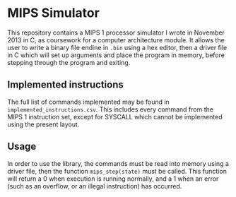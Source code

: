 # MIPS Simulator
This repository contains a MIPS 1 processor simulator I wrote in November 2013 in C, as coursework for a computer architecture module. It allows the user to write a binary file endine in `.bin` using a hex editor, then a driver file in C which will set up arguments and place the program in memory, before stepping through the program and exiting.

## Implemented instructions
The full list of commands implemented may be found in `implemented_instructions.csv`. This includes every command from the MIPS 1 instruction set, except for SYSCALL which cannot be implemented using the present layout.

## Usage
In order to use the library, the commands must be read into memory using a driver file, then the function `mips_step(state)` must be called. This function will return a 0 when execution is running normally, and a 1 when an error (such as an overflow, or an illegal instruction) has occurred.


